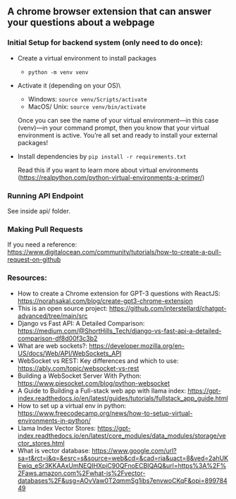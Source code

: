 ## A chrome browser extension that can answer your questions about a webpage

### Initial Setup for backend system (only need to do once):

-   Create a virtual environment to install packages

    -   `python -m venv venv`

-   Activate it (depending on your OS)\

    -   Windows: `source venv/Scripts/activate`
    -   MacOS/ Unix: `source venv/bin/activate`

    Once you can see the name of your virtual environment—in this case (venv)—in your command prompt, then you know that your virtual environment is active. You’re all set and ready to install your external packages!

-   Install dependencies by `pip install -r requirements.txt`

    Read this if you want to learn more about virtual environments (https://realpython.com/python-virtual-environments-a-primer/)

### Running API Endpoint

See inside api/ folder.

### Making Pull Requests

If you need a reference: https://www.digitalocean.com/community/tutorials/how-to-create-a-pull-request-on-github

### Resources:

-   How to create a Chrome extension for GPT-3 questions with ReactJS: https://norahsakal.com/blog/create-gpt3-chrome-extension
-   This is an open source project: https://github.com/interstellard/chatgpt-advanced/tree/main/src
-   Django vs Fast API: A Detailed Comparison: https://medium.com/@ShortHills_Tech/django-vs-fast-api-a-detailed-comparison-df8d00f3c3b2
-   What are web sockets?: https://developer.mozilla.org/en-US/docs/Web/API/WebSockets_API
-   WebSocket vs REST: Key differences and which to use: https://ably.com/topic/websocket-vs-rest
-   Building a WebSocket Server With Python: https://www.piesocket.com/blog/python-websocket
-   A Guide to Building a Full-stack web app with llama index: https://gpt-index.readthedocs.io/en/latest/guides/tutorials/fullstack_app_guide.html
-   How to set up a virtual env in python: https://www.freecodecamp.org/news/how-to-setup-virtual-environments-in-python/
-   Llama Index Vector Stores: https://gpt-index.readthedocs.io/en/latest/core_modules/data_modules/storage/vector_stores.html
-   What is vector database: https://www.google.com/url?sa=t&rct=j&q=&esrc=s&source=web&cd=&cad=rja&uact=8&ved=2ahUKEwiq_eSr3KKAAxUmNEQIHXpiC90QFnoECBIQAQ&url=https%3A%2F%2Faws.amazon.com%2Fwhat-is%2Fvector-databases%2F&usg=AOvVaw0T2qmmSg1ibs7envwoCKqF&opi=89978449
